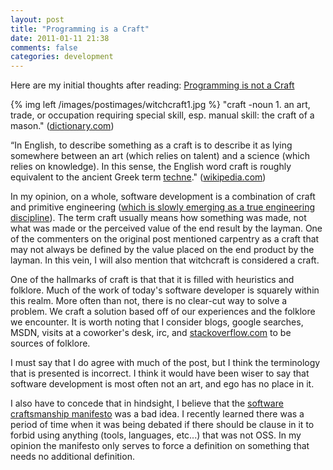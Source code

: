 ```yaml
---
layout: post
title: "Programming is a Craft"
date: 2011-01-11 21:38
comments: false
categories: development
---
```

Here are my initial thoughts after reading: [Programming is not a Craft](http://dannorth.net/2011/01/11/programming-is-not-a-craft/) <!-- more -->

{% img left /images/postimages/witchcraft1.jpg %}
"craft -noun 1. an art, trade, or occupation requiring special skill, esp. manual skill: the craft of a mason." ([dictionary.com](http://dictionary.reference.com/browse/craft))

“In English, to describe something as a craft is to describe it as lying somewhere between an art (which relies on talent) and a science (which relies on knowledge). In this sense, the English word craft is roughly equivalent to the ancient Greek term [techne](http://en.wikipedia.org/wiki/Techne)." ([wikipedia.com](http://en.wikipedia.org/wiki/Craft))

In my opinion, on a whole, software development is a combination of craft and primitive engineering ([which is slowly emerging as a true engineering discipline](http://www-2.cs.cmu.edu/afs/cs.cmu.edu/project/compose/ftp/pdf/shaw_90.pdf)). The term craft usually means how something was made, not what was made or the perceived value of the end result by the layman. One of the commenters on the original post mentioned carpentry as a craft that may not always be defined by the value placed on the end product by the layman. In this vein, I will also mention that witchcraft is considered a craft.

One of the hallmarks of craft is that that it is filled with heuristics and folklore. Much of the work of today's software developer is squarely within this realm. More often than not, there is no clear-cut way to solve a problem. We craft a solution based off of our experiences and the folklore we encounter. It is worth noting that I consider blogs, google searches, MSDN, visits at a coworker's desk, irc, and [stackoverflow.com](http://www.stackoverflow.com) to be sources of folklore. 

I must say that I do agree with much of the post, but I think the terminology that is presented is incorrect. I think it would have been wiser to say that software development is most often not an art, and ego has no place in it. 

I also have to concede that in hindsight, I believe that the [software craftsmanship manifesto](http://manifesto.softwarecraftsmanship.org/) was a bad idea. I recently learned there was a period of time when it was being debated if there should be clause in it to forbid using anything (tools, languages, etc...) that was not OSS. In my opinion the manifesto only serves to force a definition on something that needs no additional definition.
